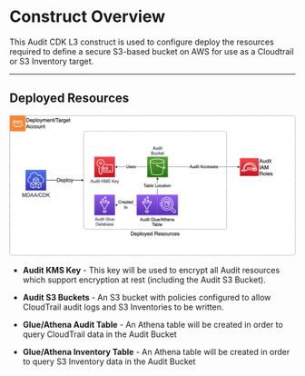 # Construct Overview

This Audit CDK L3 construct is used to configure deploy the resources required to define a secure S3-based bucket on AWS for use as a Cloudtrail or S3 Inventory target.

***

## Deployed Resources

![Audit](docs/Audit.png)

* **Audit KMS Key** - This key will be used to encrypt all Audit resources which support encryption at rest (including the Audit S3 Bucket).

* **Audit S3 Buckets** - An S3 bucket with policies configured to allow CloudTrail audit logs and S3 Inventories to be written.

* **Glue/Athena Audit Table** - An Athena table will be created in order to query CloudTrail data in the Audit Bucket

* **Glue/Athena Inventory Table** - An Athena table will be created in order to query S3 Inventory data in the Audit Bucket
